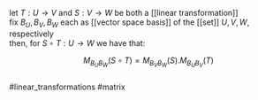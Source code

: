 let $T: U\rightarrow V$ and $S: V\rightarrow W$ be both a [[linear transformation]]  
fix $B_U, B_V, B_W$ each as [[vector space basis]] of the [[set]] $U,V,W$, respectively  
then, for $S\circ T : U \rightarrow W$ we have that:  
  
$$M_{B_UB_W}(S\circ T)=M_{B_VB_W}(S).M_{B_UB_V}(T)$$  
#linear_transformations 
#matrix 